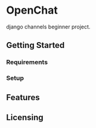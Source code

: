 # OpenChat
django channels beginner project.

## Getting Started
### Requirements
### Setup
## Features
## Licensing